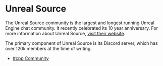 # Unreal Source

The Unreal Source community is the largest and longest running Unreal Engine chat community. It recently celebrated its 10 year anniversary. For more information about Unreal Source, [visit their website](https://unrealsource.com).

The primary component of Unreal Source is its Discord server, which has over 120k members at the time of writing.

- [#cpp Community](./unrealsource/cpp.md)
